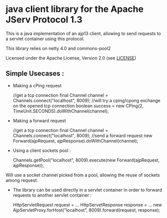 java client library for the Apache JServ Protocol 1.3
==============================

This is a java implementation of an ajp13 client, allowing to send requests to a servlet container using this protocol.

This library relies on netty 4.0 and commons-pool2

Licensed under the Apache License, Version 2.0 (see [LICENSE](https://github.com/jrialland/ajp-client/blob/master/LICENSE))

Simple Usecases :
------------------

* Making a cPing request

	//get a tcp connection
	final Channel channel = Channels.connect("localhost", 8009);
	//will try a cping/cpong exchange on the opened tcp connection
	boolean success = new CPing(2, TimeUnit.SECONDS).doWithChannel(channel);


* Making a forward request

	//get a tcp connection
	final Channel channel = Channels.connect("localhost", 8009);
	//send a forward request
	new Forward(ajpRequest, ajpResponse).doWithChannel(channel);


* Using a client sockets pool :

	Channels.getPool("localhost", 8009).execute(new Forward(ajpRequest, ajpResponse));

Will use a socket channel picked from a pool, allowing the reuse of sockets among request.

* The library can be used directly in a servlet container in order to forward requests to another servlet container :

	HttpServletRequest request = ...
	HttpServetResponse response = ...
	new AjpServletProxy.forHost("localhost", 8009).forward(request, response);
